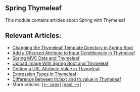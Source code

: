 ## Spring Thymeleaf 

This module contains articles about Spring with Thymeleaf

## Relevant Articles:

- [Changing the Thymeleaf Template Directory in Spring Boot](https://www.baeldung.com/spring-thymeleaf-template-directory)
- [Add a Checked Attribute to Input Conditionally in Thymeleaf](https://www.baeldung.com/thymeleaf-conditional-checked-attribute)
- [Spring MVC Data and Thymeleaf](https://www.baeldung.com/spring-mvc-thymeleaf-data)
- [Upload Image With Spring Boot and Thymeleaf](https://www.baeldung.com/spring-boot-thymeleaf-image-upload)
- [Getting a URL Attribute Value in Thymeleaf](https://www.baeldung.com/thymeleaf-url-attribute-value)
- [Expression Types in Thymeleaf](https://www.baeldung.com/java-thymeleaf-expression-types)
- [Difference Between th:text and th:value in Thymeleaf](https://www.baeldung.com/java-thymeleaf-text-vs-value)
- More articles: [[<-- prev]](../spring-thymeleaf-3) [[next -->]](../spring-thymeleaf-5)

